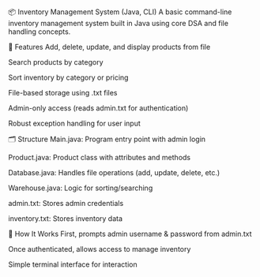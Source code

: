 📦 Inventory Management System (Java, CLI)
A basic command-line inventory management system built in Java using core DSA and file handling concepts.

🔧 Features
Add, delete, update, and display products from file

Search products by category

Sort inventory by category or pricing

File-based storage using .txt files

Admin-only access (reads admin.txt for authentication)

Robust exception handling for user input

🗂 Structure
Main.java: Program entry point with admin login

Product.java: Product class with attributes and methods

Database.java: Handles file operations (add, update, delete, etc.)

Warehouse.java: Logic for sorting/searching

admin.txt: Stores admin credentials

inventory.txt: Stores inventory data

🔐 How It Works
First, prompts admin username & password from admin.txt

Once authenticated, allows access to manage inventory

Simple terminal interface for interaction

